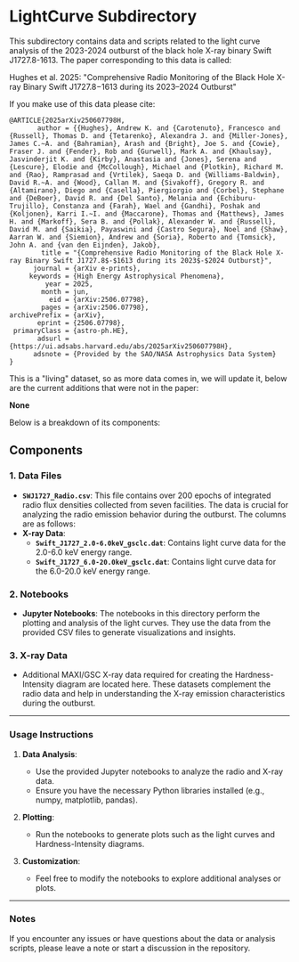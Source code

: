 # LightCurve Subdirectory

This subdirectory contains data and scripts related to the light curve analysis of the 2023-2024 outburst of the black hole X-ray binary Swift J1727.8-1613. The paper corresponding to this data is called:

Hughes et al. 2025: "Comprehensive Radio Monitoring of the Black Hole X-ray Binary Swift J1727.8−1613 during its 2023–2024 Outburst" 

If you make use of this data please cite:

```
@ARTICLE{2025arXiv250607798H,
       author = {{Hughes}, Andrew K. and {Carotenuto}, Francesco and {Russell}, Thomas D. and {Tetarenko}, Alexandra J. and {Miller-Jones}, James C.~A. and {Bahramian}, Arash and {Bright}, Joe S. and {Cowie}, Fraser J. and {Fender}, Rob and {Gurwell}, Mark A. and {Khaulsay}, Jasvinderjit K. and {Kirby}, Anastasia and {Jones}, Serena and {Lescure}, Elodie and {McCollough}, Michael and {Plotkin}, Richard M. and {Rao}, Ramprasad and {Vrtilek}, Saeqa D. and {Williams-Baldwin}, David R.~A. and {Wood}, Callan M. and {Sivakoff}, Gregory R. and {Altamirano}, Diego and {Casella}, Piergiorgio and {Corbel}, Stephane and {DeBoer}, David R. and {Del Santo}, Melania and {Echiburu-Trujillo}, Constanza and {Farah}, Wael and {Gandhi}, Poshak and {Koljonen}, Karri I.~I. and {Maccarone}, Thomas and {Matthews}, James H. and {Markoff}, Sera B. and {Pollak}, Alexander W. and {Russell}, David M. and {Saikia}, Payaswini and {Castro Segura}, Noel and {Shaw}, Aarran W. and {Siemion}, Andrew and {Soria}, Roberto and {Tomsick}, John A. and {van den Eijnden}, Jakob},
        title = "{Comprehensive Radio Monitoring of the Black Hole X-ray Binary Swift J1727.8$-$1613 during its 2023$-$2024 Outburst}",
      journal = {arXiv e-prints},
     keywords = {High Energy Astrophysical Phenomena},
         year = 2025,
        month = jun,
          eid = {arXiv:2506.07798},
        pages = {arXiv:2506.07798},
archivePrefix = {arXiv},
       eprint = {2506.07798},
 primaryClass = {astro-ph.HE},
       adsurl = {https://ui.adsabs.harvard.edu/abs/2025arXiv250607798H},
      adsnote = {Provided by the SAO/NASA Astrophysics Data System}
}
```

This is a "living" dataset, so as more data comes in, we will update it, below are the current additions that were not in the paper: 

**None**


Below is a breakdown of its components:

## Components

### 1. **Data Files**
   - **`SWJ1727_Radio.csv`**: This file contains over 200 epochs of integrated radio flux densities collected from seven facilities. The data is crucial for analyzing the radio emission behavior during the outburst. The columns are as follows:
   - **X-ray Data**:
     - **`Swift_J1727_2.0-6.0keV_gsclc.dat`**: Contains light curve data for the 2.0-6.0 keV energy range.
     - **`Swift_J1727_6.0-20.0keV_gsclc.dat`**: Contains light curve data for the 6.0-20.0 keV energy range.

### 2. **Notebooks**
   - **Jupyter Notebooks**: The notebooks in this directory perform the plotting and analysis of the light curves. They use the data from the provided CSV files to generate visualizations and insights.

### 3. **X-ray Data**
   - Additional MAXI/GSC X-ray data required for creating the Hardness-Intensity diagram are located here. These datasets complement the radio data and help in understanding the X-ray emission characteristics during the outburst.

---

### Usage Instructions

1. **Data Analysis**: 
   - Use the provided Jupyter notebooks to analyze the radio and X-ray data.
   - Ensure you have the necessary Python libraries installed (e.g., numpy, matplotlib, pandas).

2. **Plotting**: 
   - Run the notebooks to generate plots such as the light curves and Hardness-Intensity diagrams.

3. **Customization**:
   - Feel free to modify the notebooks to explore additional analyses or plots.

---

### Notes
If you encounter any issues or have questions about the data or analysis scripts, please leave a note or start a discussion in the repository.
